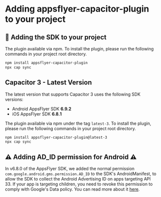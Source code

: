 # Adding appsflyer-capacitor-plugin to your project

## 📲 Adding the SDK to your project

The plugin available via npm. To install the plugin, please run the following commands in your project root directory.
 ```bash  
 npm install appsflyer-capacitor-plugin  
 npx cap sync  
 ```

## <a id="cap3"> Capacitor 3 - Latest Version
The latest version that supports Capacitor 3 uses the following SDK versions: 
- Android AppsFlyer SDK **6.9.2️**
- iOS AppsFlyer SDK **6.8.1️**

The plugin available via npm under the tag `latest-3`. To install the plugin, please run the following commands in your project root directory.

 ```bash  
 npm install appsflyer-capacitor-plugin@latest-3
 npx cap sync  
 ```

## ⚠️ Adding AD_ID permission for Android ⚠️
In v6.8.0 of the AppsFlyer SDK, we added the normal permission `com.google.android.gms.permission.AD_ID` to the SDK's AndroidManifest, 
to allow the SDK to collect the Android Advertising ID on apps targeting API 33.
If your app is targeting children, you need to revoke this permission to comply with Google's Data policy.
You can read more about it [here](https://dev.appsflyer.com/hc/docs/install-android-sdk#the-ad_id-permission).
